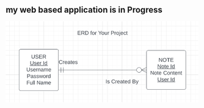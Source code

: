 ## my web based application is in Progress

![notes application](/images/Screen%20Shot%202022-11-15%20at%2012.14.25%20PM.png "notes-application")